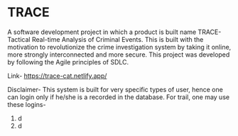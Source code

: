 # TRACE
A software development project in which a product is built name TRACE- Tactical Real-time Analysis of Criminal Events. This is built with the motivation to revolutionize the crime investigation system by taking it online, more strongly interconnected and more secure. This project was developed by following the Agile principles of SDLC. 

Link- https://trace-cat.netlify.app/

Disclaimer- This system is built for very specific types of user, hence one can login only if he/she is a recorded in the database.
For trail, one may use these logins-

  1.  d
  2.  d 
